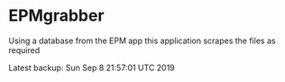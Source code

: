# EPMgrabber
Using a database from the EPM app this application scrapes the files as required


Latest backup: Sun Sep 8 21:57:01 UTC 2019
